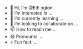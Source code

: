 - 👋 Hi, I’m @Ethington
- 👀 I’m interested in ...
- 🌱 I’m currently learning ...
- 💞️ I’m looking to collaborate on ...
- 📫 How to reach me ...
- 😄 Pronouns: ...
- ⚡ Fun fact: ...

<!---
Ethington/Ethington is a ✨ special ✨ repository because its `README.md` (this file) appears on your GitHub profile.
You can click the Preview link to take a look at your changes.
--->
